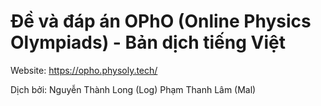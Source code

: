 # Đề và đáp án OPhO (Online Physics Olympiads) - Bản dịch tiếng Việt

Website: https://opho.physoly.tech/

Dịch bởi: 
Nguyễn Thành Long (Log) 
Phạm Thanh Lâm (Mal)
